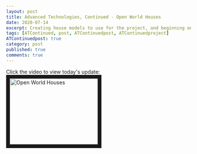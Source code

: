 ```yaml
---
layout: post
title: Advanced Technologies, Continued - Open World Houses
date: 2020-07-14
excerpt: Creating house models to use for the project, and beginning on their behaviours.
tags: [ATContinued, post, ATContinuedpost, ATContinuedproject]
ATContinuedpost: true
category: post
published: true
comments: true
---
```

Click the video to view today's update:
<a href="http://www.youtube.com/watch?feature=player_embedded&v=ojIIGg7ragA" target="_blank"><img src="http://img.youtube.com/vi/ojIIGg7ragA/0.jpg" alt="Open World Houses" width="240" height="180" border="10" /></a>